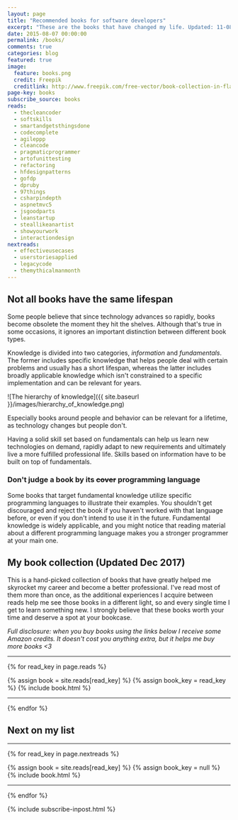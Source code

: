 ```yaml
---
layout: page
title: "Recommended books for software developers"
excerpt: "These are the books that have changed my life. Updated: 11-08-2016"
date: 2015-08-07 00:00:00
permalink: /books/
comments: true
categories: blog
featured: true
image:
  feature: books.png
  credit: Freepik
  creditlink: http://www.freepik.com/free-vector/book-collection-in-flat-design_764791.htm
page-key: books
subscribe_source: books
reads: 
  - thecleancoder
  - softskills
  - smartandgetsthingsdone
  - codecomplete
  - agileppp
  - cleancode
  - pragmaticprogrammer
  - artofunittesting
  - refactoring
  - hfdesignpatterns
  - gofdp
  - dpruby
  - 97things
  - csharpindepth
  - aspnetmvc5
  - jsgoodparts
  - leanstartup
  - steallikeanartist
  - showyourwork
  - interactiondesign
nextreads:
  - effectiveusecases
  - userstoriesapplied
  - legacycode
  - themythicalmanmonth
---
```


## Not all books have the same lifespan

Some people believe that since technology advances so rapidly, books become obsolete the moment they hit the shelves. Although that's true in some occasions, it ignores an important distinction between different book types.

Knowledge is divided into two categories, *information* and *fundamentals*. The former includes specific knowledge that helps people deal with certain problems and usually has a short lifespan, whereas the latter includes broadly applicable knowledge which isn't constrained to a specific implementation and can be relevant for years.

![The hierarchy of knowledge]({{ site.baseurl }}/images/hierarchy_of_knowledge.png)

Especially books around people and behavior can be relevant for a lifetime, as technology changes but people don't.

Having a solid skill set based on fundamentals can help us learn new technologies on demand, rapidly adapt to new requirements and ultimately live a more fulfilled professional life. Skills based on information have to be built on top of fundamentals.

### Don't judge a book by its ~~cover~~ programming language

Some books that target fundamental knowledge utilize specific programming languages to illustrate their examples. You shouldn't get discouraged and reject the book if you haven't worked with that language before, or even if you don't intend to use it in the future. Fundamental knowledge is widely applicable, and you might notice that reading material about a different programming language makes you a stronger programmer at your main one.

## My book collection (Updated Dec 2017)

This is a hand-picked collection of books that have greatly helped me skyrocket my career and become a better professional. I've read most of them more than once, as the additional experiences I acquire between reads help me see those books in a different light, so and every single time I get to learn something new. I strongly believe that these books worth your time and deserve a spot at your bookcase.

*Full disclosure: when you buy books using the links below I receive some Amazon credits. It doesn't cost you anything extra, but it helps me buy more books <3*

-----

{% for read_key in page.reads %}
<div id="{{read_key}}"></div>
{% assign book = site.reads[read_key] %}
{% assign book_key = read_key %}
{% include book.html %}

-----

{% endfor %}

## Next on my list

-----

{% for read_key in page.nextreads %}
<div id="{{read_key}}"></div>
{% assign book = site.reads[read_key] %}
{% assign book_key = null %}
{% include book.html %}

-----

{% endfor %}

{% include subscribe-inpost.html %}